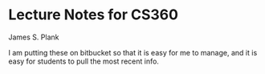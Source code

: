 # Lecture Notes for CS360

James S. Plank

I am putting these on bitbucket so that it is easy for me to manage, and it is easy for
students to pull the most recent info.